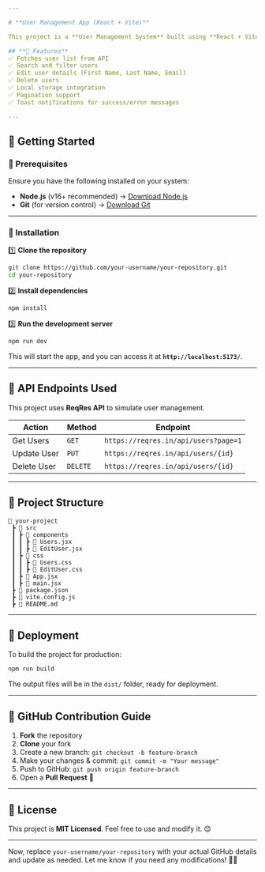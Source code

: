 ```yaml
---

# **User Management App (React + Vite)**  

This project is a **User Management System** built using **React + Vite**. It allows users to **view, edit, delete, and update user details**, with data fetched from a mock API ([ReqRes API](https://reqres.in/)).  

## **📌 Features**  
✅ Fetches user list from API  
✅ Search and filter users  
✅ Edit user details (First Name, Last Name, Email)  
✅ Delete users  
✅ Local storage integration  
✅ Pagination support  
✅ Toast notifications for success/error messages  

---
```


## **🚀 Getting Started**  

### **🔹 Prerequisites**  
Ensure you have the following installed on your system:  
- **Node.js** (v16+ recommended) → [Download Node.js](https://nodejs.org/)  
- **Git** (for version control) → [Download Git](https://git-scm.com/)  

---

### **🔹 Installation**  

1️⃣ **Clone the repository**  
```sh
git clone https://github.com/your-username/your-repository.git
cd your-repository
```

2️⃣ **Install dependencies**  
```sh
npm install
```

3️⃣ **Run the development server**  
```sh
npm run dev
```
This will start the app, and you can access it at **`http://localhost:5173/`**.

---

## **🔹 API Endpoints Used**
This project uses **ReqRes API** to simulate user management.

| Action  | Method | Endpoint |
|---------|--------|----------------|
| Get Users | `GET` | `https://reqres.in/api/users?page=1` |
| Update User | `PUT` | `https://reqres.in/api/users/{id}` |
| Delete User | `DELETE` | `https://reqres.in/api/users/{id}` |

---

## **🔹 Project Structure**  
```
📂 your-project
 ┣ 📂 src
 ┃ ┣ 📂 components
 ┃ ┃ ┣ 📜 Users.jsx
 ┃ ┃ ┣ 📜 EditUser.jsx
 ┃ ┣ 📂 css
 ┃ ┃ ┣ 📜 Users.css
 ┃ ┃ ┣ 📜 EditUser.css
 ┃ ┣ 📜 App.jsx
 ┃ ┣ 📜 main.jsx
 ┣ 📜 package.json
 ┣ 📜 vite.config.js
 ┣ 📜 README.md
```

---

## **🔹 Deployment**
To build the project for production:  
```sh
npm run build
```
The output files will be in the `dist/` folder, ready for deployment.

---

## **🔹 GitHub Contribution Guide**  
1. **Fork** the repository  
2. **Clone** your fork  
3. Create a new branch: `git checkout -b feature-branch`  
4. Make your changes & commit: `git commit -m "Your message"`  
5. Push to GitHub: `git push origin feature-branch`  
6. Open a **Pull Request** 🚀  

---

## **🔹 License**
This project is **MIT Licensed**. Feel free to use and modify it. 😊  

---

Now, replace `your-username/your-repository` with your actual GitHub details and update as needed. Let me know if you need any modifications! 🚀🔥
